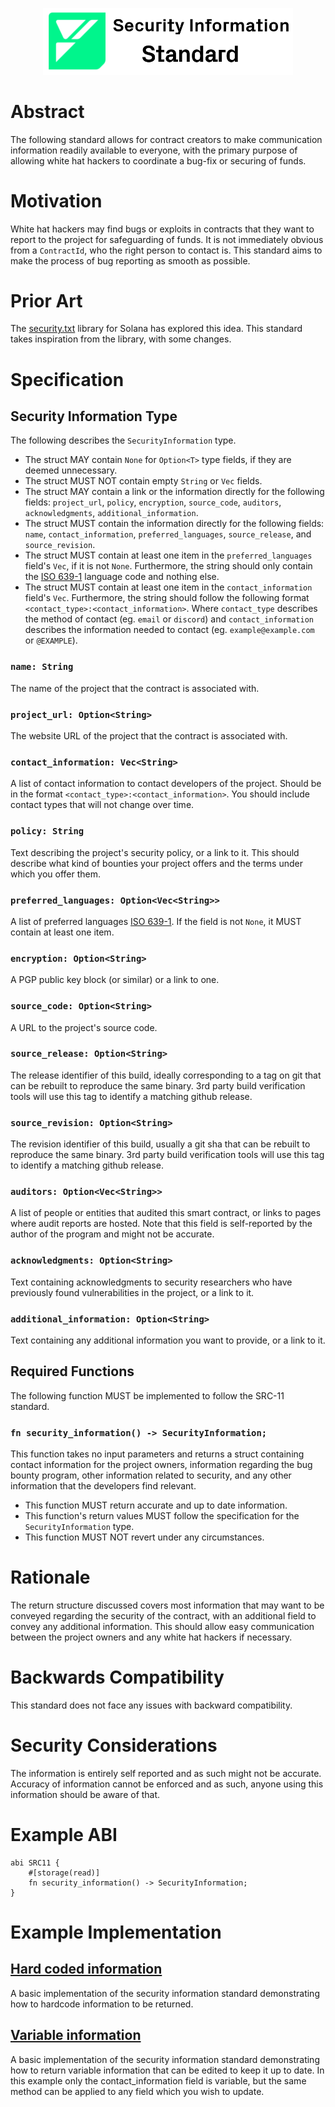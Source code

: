 <p align="center">
    <picture>
        <source media="(prefers-color-scheme: dark)" srcset=".docs/src-11-logo-dark-theme.png">
        <img alt="SRC-11 logo" width="400px" src=".docs/src-11-logo-light-theme.png">
    </picture>
</p>

# Abstract

The following standard allows for contract creators to make communication information readily available to everyone, with the primary purpose of allowing white hat hackers to coordinate a bug-fix or securing of funds.

# Motivation

White hat hackers may find bugs or exploits in contracts that they want to report to the project for safeguarding of funds. It is not immediately obvious from a `ContractId`, who the right person to contact is. This standard aims to make the process of bug reporting as smooth as possible.

# Prior Art

The [security.txt](https://github.com/neodyme-labs/solana-security-txt) library for Solana has explored this idea. This standard takes inspiration from the library, with some changes.

# Specification

## Security Information Type

The following describes the `SecurityInformation` type. 

- The struct MAY contain `None` for `Option<T>` type fields, if they are deemed unnecessary.
- The struct MUST NOT contain empty `String` or `Vec` fields.
- The struct MAY contain a link or the information directly for the following fields: `project_url`, `policy`, `encryption`, `source_code`, `auditors`, `acknowledgments`, `additional_information`.
- The struct MUST contain the information directly for the following fields: `name`, `contact_information`, `preferred_languages`, `source_release`, and `source_revision`.
- The struct MUST contain at least one item in the `preferred_languages` field's `Vec`, if it is not `None`. Furthermore, the string should only contain the [ISO 639-1](https://en.wikipedia.org/wiki/List_of_ISO_639_language_codes) language code and nothing else.
- The struct MUST contain at least one item in the `contact_information` field's `Vec`. Furthermore, the string should follow the following format `<contact_type>:<contact_information>`. Where `contact_type` describes the method of contact (eg. `email` or `discord`) and `contact_information` describes the information needed to contact (eg. `example@example.com` or `@EXAMPLE`).

### `name: String`

The name of the project that the contract is associated with.

### `project_url: Option<String>`

The website URL of the project that the contract is associated with.

### `contact_information: Vec<String>`

A list of contact information to contact developers of the project. Should be in the format `<contact_type>:<contact_information>`. You should include contact types that will not change over time.

### `policy: String`

Text describing the project's security policy, or a link to it. This should describe what kind of bounties your project offers and the terms under which you offer them.

### `preferred_languages: Option<Vec<String>>`

A list of preferred languages [ISO 639-1](https://en.wikipedia.org/wiki/List_of_ISO_639_language_codes). 
If the field is not `None`, it MUST contain at least one item.

### `encryption: Option<String>`

A PGP public key block (or similar) or a link to one.

### `source_code: Option<String>`

A URL to the project's source code.

### `source_release: Option<String>`

The release identifier of this build, ideally corresponding to a tag on git that can be rebuilt to reproduce the same binary. 3rd party build verification tools will use this tag to identify a matching github release.

### `source_revision: Option<String>`

The revision identifier of this build, usually a git sha that can be rebuilt to reproduce the same binary. 3rd party build verification tools will use this tag to identify a matching github release.

### `auditors: Option<Vec<String>>`

A list of people or entities that audited this smart contract, or links to pages where audit reports are hosted. Note that this field is self-reported by the author of the program and might not be accurate.

### `acknowledgments: Option<String>`

Text containing acknowledgments to security researchers who have previously found vulnerabilities in the project, or a link to it.

### `additional_information: Option<String>`

Text containing any additional information you want to provide, or a link to it.

## Required Functions

The following function MUST be implemented to follow the SRC-11 standard.

### `fn security_information() -> SecurityInformation;`

This function takes no input parameters and returns a struct containing contact information for the project owners, information regarding the bug bounty program, other information related to security, and any other information that the developers find relevant.

- This function MUST return accurate and up to date information.
- This function's return values MUST follow the specification for the `SecurityInformation` type.
- This function MUST NOT revert under any circumstances.

# Rationale

The return structure discussed covers most information that may want to be conveyed regarding the security of the contract, with an additional field to convey any additional information. This should allow easy communication between the project owners and any white hat hackers if necessary.

# Backwards Compatibility

This standard does not face any issues with backward compatibility. 

# Security Considerations

The information is entirely self reported and as such might not be accurate. Accuracy of information cannot be enforced and as such, anyone using this information should be aware of that.

# Example ABI

```sway
abi SRC11 {
    #[storage(read)]
    fn security_information() -> SecurityInformation;
}
```

# Example Implementation

## [Hard coded information](../../examples/src11-security-information/hardcoded-information/)

A basic implementation of the security information standard demonstrating how to hardcode information to be returned.

## [Variable information](../../examples/src11-security-information/variable-information/)

A basic implementation of the security information standard demonstrating how to return variable information that can be edited to keep it up to date. In this example only the contact_information field is variable, but the same method can be applied to any field which you wish to update.
